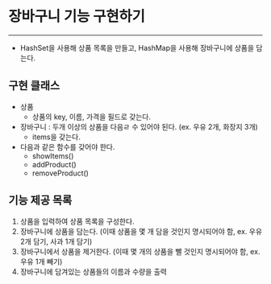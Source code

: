 # 장바구니 기능 구현하기

---

- HashSet을 사용해 상품 목록을 만들고, HashMap을 사용해 장바구니에 상품을 담는다.

## 구현 클래스
- 상품
  - 상품의 key, 이름, 가격을 필드로 갖는다.
- 장바구니 : 두개 이상의 상품을 다음ㄹ 수 있어야 된다. (ex. 우유 2개, 화장지 3개)
  - items을 갖는다.
- 다음과 같은 함수를 갖어야 한다.
  - showItems()
  - addProduct()
  - removeProduct()

## 기능 제공 목록
1. 상품을 입력하여 상품 목록을 구성한다.
2. 장바구니에 상품을 담는다. (이때 상품을 몇 개 담을 것인지 명시되어야 함, ex. 우유 2개 담기, 사과 1개 담기)
3. 장바구니에서 상품을 제거한다. (이때 몇 개의 상품을 뺄 것인지 명시되어야 함, ex. 우유 1개 빼기)
4. 장바구니에 담겨있는 상품들의 이름과 수량을 출력
